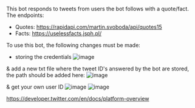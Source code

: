 This bot responds to tweets from users the bot follows with a quote/fact. 
The endpoints: 
- Quotes: https://rapidapi.com/martin.svoboda/api/quotes15
- Facts: https://uselessfacts.jsph.pl/

To use this bot, the following changes must be made:
- storing the credentials
![image](https://user-images.githubusercontent.com/60219737/190603200-4b8485e7-10e2-4c1e-957e-19555ac34912.png)

& add a new txt file where the tweet ID's answered by the bot are stored, the path should be added here: 
![image](https://user-images.githubusercontent.com/60219737/190604015-41781485-3a81-4732-8039-c6b0980b7850.png)

& get your own user ID 
![image](https://user-images.githubusercontent.com/60219737/190607880-2cdba423-af51-4089-941b-ba5c0ae58546.png)
![image](https://user-images.githubusercontent.com/60219737/190608259-dbb8dbcb-90a2-489b-ba97-21a4a8899c59.png)


https://developer.twitter.com/en/docs/platform-overview
